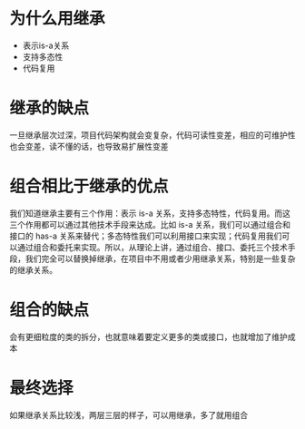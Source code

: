# 为什么用继承

- 表示is-a关系
- 支持多态性
- 代码复用

# 继承的缺点

一旦继承层次过深，项目代码架构就会变复杂，代码可读性变差，相应的可维护性也会变差，读不懂的话，也导致易扩展性变差



# 组合相比于继承的优点

我们知道继承主要有三个作用：表示 is-a 关系，支持多态特性，代码复用。而这三个作用都可以通过其他技术手段来达成。比如 is-a 关系，我们可以通过组合和接口的 has-a 关系来替代；多态特性我们可以利用接口来实现；代码复用我们可以通过组合和委托来实现。所以，从理论上讲，通过组合、接口、委托三个技术手段，我们完全可以替换掉继承，在项目中不用或者少用继承关系，特别是一些复杂的继承关系。



# 组合的缺点

会有更细粒度的类的拆分，也就意味着要定义更多的类或接口，也就增加了维护成本



# 最终选择

如果继承关系比较浅，两层三层的样子，可以用继承，多了就用组合